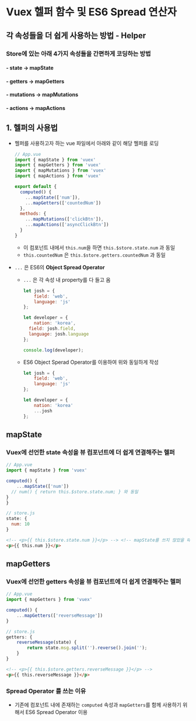 # Vuex 헬퍼 함수 및 ES6 Spread 연산자

## 각 속성들을 더 쉽게 사용하는 방법 - Helper

### Store에 있는 아래 4가지 속성들을 간편하게 코딩하는 방법

#### - state -> mapState

#### - getters -> mapGetters

#### - mutations -> mapMutations

#### - actions -> mapActions



## 1. 헬퍼의 사용법

- 헬퍼를 사용하고자 하는 vue 파일에서 아래와 같이 해당 헬퍼를 로딩

  ```javascript
  // App.vue
  import { mapState } from 'vuex'
  import { mapGetters } from 'vuex'
  import { mapMutations } from 'vuex'
  import { mapActions } from 'vuex'
  
  export default {
    computed() { 
      ...mapState(['num']),
      ...mapGetters(['countedNum'])
    },
    methods: {
      ...mapMutations(['clickBtn']),
      ...mapActions(['asyncClickBtn'])
    }
  }
  ```

  - 이 컴포넌트 내에서 `this.num`을 하면 `this.$store.state.num` 과 동일
  - `this.countedNum` 은 `this.$store.getters.countedNum` 과 동일

- `...` 은 ES6의 **Object Spread Operator** 

  - `...` 은 각 속성 내 property를 다 들고 옴

    ```javascript
    let josh = {
    	field: 'web',
    	language: 'js'
    };
    
    let developer = {
    	nation: 'korea',
      field: josh.field,
      language: josh.language
    };
    
    console.log(developer);
    ```

  - ES6 Object Sperad Operator를 이용하여 위와 동일하게 작성

    ```javascript
    let josh = {
    	field: 'web',
    	language: 'js'
    };
    
    let developer = {
    	nation: 'korea'
    	...josh
    };
    ```



## mapState

### Vuex에 선언한 state 속성을 뷰 컴포넌트에 더 쉽게 연결해주는 헬퍼

```javascript
// App.vue
import { mapState } from 'vuex'

computed() {
	...mapState(['num'])
  // num() { return this.$store.state.num; } 와 동일
}
}

// store.js
state: {
  num: 10
}
```

```html
<!-- <p>{{ this.$store.state.num }}</p> --> <!-- mapState를 쓰지 않았을 때 store에 접근하는 방법 -->
<p>{{ this.num }}</p>
```



## mapGetters

### Vuex에 선언한 getters 속성을 뷰 컴포넌트에 더 쉽게 연결해주는 헬퍼

```javascript
// App.vue
import { mapGetters } from 'vuex'

computed() {
	...mapGetters(['reverseMessage'])
}

// store.js
getters: {
	reverseMessage(state) {
		return state.msg.split('').reverse().join('');
	}
}
```

```html
<!-- <p>{{ this.$store.getters.reverseMessage }}</p> -->
<p>{{ this.reverseMessage }}</p>
```



### Spread Operator 를 쓰는 이유

- 기존에 컴포넌트 내에 존재하는 `computed` 속성과 `mapGetters`를 함께 사용하기 위해서 ES6 Spread Operator 이용